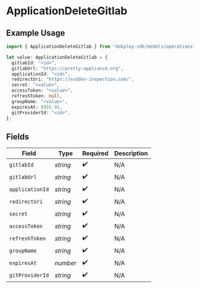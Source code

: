 # ApplicationDeleteGitlab

## Example Usage

```typescript
import { ApplicationDeleteGitlab } from "dokploy-sdk/models/operations";

let value: ApplicationDeleteGitlab = {
  gitlabId: "<id>",
  gitlabUrl: "https://pretty-appliance.org",
  applicationId: "<id>",
  redirectUri: "https://sudden-inspection.com/",
  secret: "<value>",
  accessToken: "<value>",
  refreshToken: null,
  groupName: "<value>",
  expiresAt: 8915.91,
  gitProviderId: "<id>",
};
```

## Fields

| Field              | Type               | Required           | Description        |
| ------------------ | ------------------ | ------------------ | ------------------ |
| `gitlabId`         | *string*           | :heavy_check_mark: | N/A                |
| `gitlabUrl`        | *string*           | :heavy_check_mark: | N/A                |
| `applicationId`    | *string*           | :heavy_check_mark: | N/A                |
| `redirectUri`      | *string*           | :heavy_check_mark: | N/A                |
| `secret`           | *string*           | :heavy_check_mark: | N/A                |
| `accessToken`      | *string*           | :heavy_check_mark: | N/A                |
| `refreshToken`     | *string*           | :heavy_check_mark: | N/A                |
| `groupName`        | *string*           | :heavy_check_mark: | N/A                |
| `expiresAt`        | *number*           | :heavy_check_mark: | N/A                |
| `gitProviderId`    | *string*           | :heavy_check_mark: | N/A                |